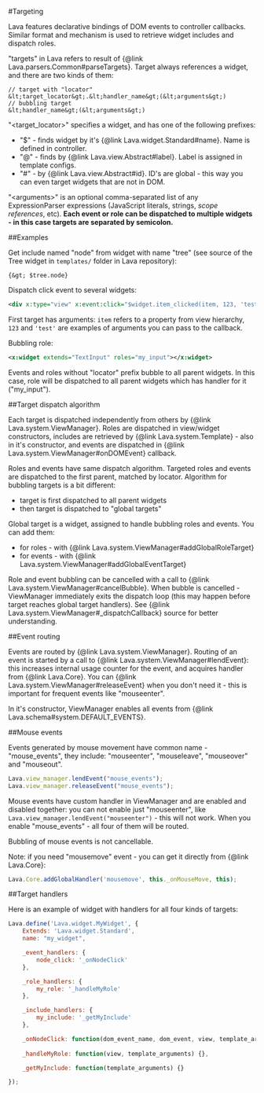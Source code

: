 
#Targeting

Lava features declarative bindings of DOM events to controller callbacks. 
Similar format and mechanism is used to retrieve widget includes and dispatch roles.

"targets" in Lava refers to result of {@link Lava.parsers.Common#parseTargets}. 
Target always references a widget, and there are two kinds of them:

```text
// target with "locator"
&lt;target_locator&gt;.&lt;handler_name&gt;(&lt;arguments&gt;)
// bubbling target
&lt;handler_name&gt;(&lt;arguments&gt;)
```

"&lt;target_locator&gt;" specifies a widget, and has one of the following prefixes:
- "$" - finds widget by it's {@link Lava.widget.Standard#name}. Name is defined in controller.
- "@" - finds by {@link Lava.view.Abstract#label}. Label is assigned in template configs.
- "&num;" - by {@link Lava.view.Abstract#id}. ID's are global - this way you can even target widgets that are not in DOM.

"&lt;arguments&gt;" is an optional comma-separated list of any ExpressionParser expressions 
(JavaScript literals, strings, <i>scope references</i>, etc). <b>Each event or role can be dispatched to multiple widgets - 
in this case targets are separated by semicolon.</b>

##Examples

Get include named "node" from widget with name "tree" 
(see source of the Tree widget in `templates/` folder in Lava repository):

```text
{&gt; $tree.node}
```

Dispatch click event to several widgets:

```xml
<div x:type="view" x:event:click="$widget.item_clicked(item, 123, 'test'); #app.item_clicked"></div>
```

First target has arguments: `item` refers to a property from view hierarchy, `123` and `'test'` are examples of
arguments you can pass to the callback.

Bubbling role:

```xml
<x:widget extends="TextInput" roles="my_input"></x:widget>
```

Events and roles without "locator" prefix bubble to all parent widgets. In this case, role will be dispatched
to all parent widgets which has handler for it (<str>"my_input"</str>).

##Target dispatch algorithm

Each target is dispatched independently from others by {@link Lava.system.ViewManager}. 
Roles are dispatched in view/widget constructors, includes are retrieved by 
{@link Lava.system.Template} - also in it's constructor, and events are 
dispatched in {@link Lava.system.ViewManager#onDOMEvent} callback.

Roles and events have same dispatch algorithm. Targeted roles and events are dispatched to the first parent, 
matched by locator. Algorithm for bubbling targets is a bit different: 
- target is first dispatched to all parent widgets
- then target is dispatched to "global targets"

Global target is a widget, assigned to handle bubbling roles and events. You can add them:
- for roles - with {@link Lava.system.ViewManager#addGlobalRoleTarget}
- for events - with {@link Lava.system.ViewManager#addGlobalEventTarget}

Role and event bubbling can be cancelled with a call to {@link Lava.system.ViewManager#cancelBubble}.
When bubble is cancelled - ViewManager immediately exits the dispatch loop (this may happen before target reaches
global target handlers). See {@link Lava.system.ViewManager#_dispatchCallback} source for better understanding.

##Event routing

Events are routed by {@link Lava.system.ViewManager}.
Routing of an event is started by a call to {@link Lava.system.ViewManager#lendEvent}: this increases internal 
usage counter for the event, and acquires handler from {@link Lava.Core}. You can {@link Lava.system.ViewManager#releaseEvent}
when you don't need it - this is important for frequent events like "mouseenter".

In it's constructor, ViewManager enables all events from {@link Lava.schema#system.DEFAULT_EVENTS}.

##Mouse events

Events generated by mouse movement have common name - "mouse_events", they include:
"mouseenter", "mouseleave", "mouseover" and "mouseout".

```javascript
Lava.view_manager.lendEvent("mouse_events");
Lava.view_manager.releaseEvent("mouse_events");
```

Mouse events have custom handler in ViewManager and are enabled and disabled together: 
you can not enable just "mouseenter", like `Lava.view_manager.lendEvent("mouseenter")` - this will not work.
When you enable "mouse_events" - all four of them will be routed.

Bubbling of mouse events is not cancellable.

Note: if you need "mousemove" event - you can get it directly from {@link Lava.Core}:
```javascript
Lava.Core.addGlobalHandler('mousemove', this._onMouseMove, this);
```

##Target handlers

Here is an example of widget with handlers for all four kinds of targets:

```javascript
Lava.define('Lava.widget.MyWidget', {
	Extends: 'Lava.widget.Standard',
	name: "my_widget",

	_event_handlers: {
		node_click: '_onNodeClick'
	},

	_role_handlers: {
		my_role: '_handleMyRole'
	},

	_include_handlers: {
		my_include: '_getMyInclude'
	},

	_onNodeClick: function(dom_event_name, dom_event, view, template_arguments) {},
    
	_handleMyRole: function(view, template_arguments) {},

	_getMyInclude: function(template_arguments) {}

});
```

